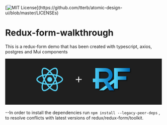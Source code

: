 [![MIT License](https://img.shields.io/apm/l/atomic-design-ui.svg?)](https://github.com/tterb/atomic-design-ui/blob/master/LICENSEs)

#  Redux-form-walkthrough

This is a redux-form demo that has been created with typescript, axios, postgres and Mui components 

![Logo](logo.png)

--In order to install the dependencies run  `npm install --legacy-peer-deps` , to resolve conflicts with latest versions of redux/redux-form/toolkit.

